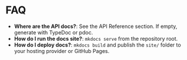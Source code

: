 # FAQ

- **Where are the API docs?**: See the API Reference section. If empty, generate with TypeDoc or pdoc.
- **How do I run the docs site?**: `mkdocs serve` from the repository root.
- **How do I deploy docs?**: `mkdocs build` and publish the `site/` folder to your hosting provider or GitHub Pages.